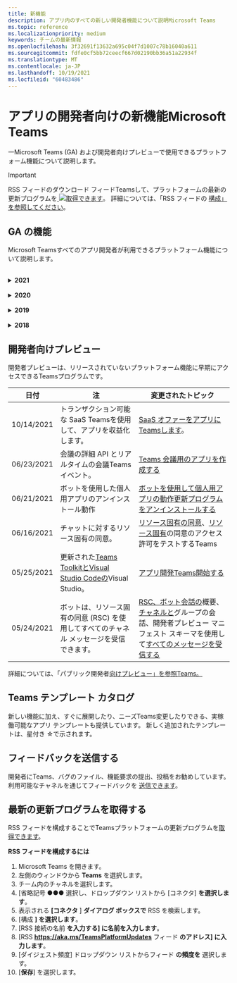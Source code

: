 ```yaml
---
title: 新機能
description: アプリ内のすべての新しい開発者機能について説明Microsoft Teams
ms.topic: reference
ms.localizationpriority: medium
keywords: チームの最新情報
ms.openlocfilehash: 3f32691f13632a695c04f7d1007c78b16040a611
ms.sourcegitcommit: fdfe0cf5bb72ceecf667d02190bb36a51a22934f
ms.translationtype: MT
ms.contentlocale: ja-JP
ms.lasthandoff: 10/19/2021
ms.locfileid: "60483486"
---
```

# <a name="whats-new-for-developers-in-microsoft-teams"></a>アプリの開発者向けの新機能Microsoft Teams

一Microsoft Teams (GA) および開発者向けプレビューで使用できるプラットフォーム機能について説明します。

> [!IMPORTANT]
> RSS フィードのダウンロード フィードTeamsして、プラットフォームの最新の更新プログラムを[ ![ 取得できます](~/assets/images/RSSfeeds.png)](https://aka.ms/TeamsPlatformUpdates)。 詳細については、「RSS フィードの [構成」を参照してください](#get-latest-updates)。

## <a name="ga-features"></a>GA の機能

Microsoft Teamsすべてのアプリ開発者が利用できるプラットフォーム機能について説明します。

<br>

<details>

<summary><b>2021</b></summary>

| **日付** | **注** | **変更されたトピック** |
| -------- | --------- | ------------------ |
|10/18/2021|タブリンクの分岐とステージ ビュー|[タブリンクの分岐とステージ ビュー](tabs/tabs-link-unfurling.md) |
|10/08/2021|アダプティブ カードを設計するための新しいベスト プラクティス。|[アプリのアダプティブ カードTeamsする](task-modules-and-cards/cards/design-effective-cards.md)|
|10/05/2021| 管理者がTeams表示を許可するまで、アプリを非表示にしてください。 | [管理者がTeamsするまでアプリを非表示にする](concepts/design/enable-app-customization.md#hide-teams-app-until-admin-approves) 
|10/05/2021|モバイル向けアプリTeams計画する|[Teams モバイルの応答タブを計画する](concepts/design/plan-responsive-tabs-for-teams-mobile.md)|
|10/04/2021| アプリを管理Teamsするための新しい開発者ポータルがTeamsされました。 | [Teams の開発者ポータル](concepts/build-and-test/teams-developer-portal.md) |
|09/21/2021|TeamsボットAAD受信 Webhooks のユーザー メンションでオブジェクト ID と UPN をサポートしています。 |[AADメンションのオブジェクト ID](task-modules-and-cards/cards/cards-format.md#format-cards-with-markdown)と UPN の設定 、[カード - 概要](task-modules-and-cards/what-are-cards.md#support-for-aad-object-id-and-upn-in-user-mention)|
|09/08/2021|会議ステージは GA で利用できます。|[会議で使用するアプリを有効Teamsする](apps-in-teams-meetings/enable-and-configure-your-app-for-teams-meetings.md)|
|08/16/2021| アダプティブ カードの入力検証 (すべての機能の場合は v1.3) とユニバーサル アクション (ボット送信カードの場合は v1.4) のサポート。 |[入力検証](/adaptive-cards/authoring-cards/input-validation)、 [アダプティブ カードのユニバーサル アクション v1.4](task-modules-and-cards/cards/universal-actions-for-adaptive-cards/overview.md) |
|08/09/2021|会議ステージは GA で利用できます。|[会議で使用するアプリを有効Teamsする](apps-in-teams-meetings/enable-and-configure-your-app-for-teams-meetings.md)|
|08/30/2021| カスタム 一緒にモードのシーン機能は、参加者を 1 つの仮想シーンに結合し、事前に決定されたシートにビデオ ストリームを設定します。 | [カスタム一緒にモードのシーン](~/apps-in-teams-meetings/teams-together-mode.md) |
|08/25/2021| シングル サインオン (SSO) を使用してTeamsボットを作成する手順ガイドが導入されました。 | [SSO を使用してボットを作成する手順Teamsガイド](sbs-bots-with-sso.yml) |
|08/19/2021| ボットをスレッドにインストールするときに受信したインストール更新イベント。 | [インストール更新イベント](bots/how-to/conversations/subscribe-to-conversation-events.md#installation-update-event) |
|08/12/2021|アダプティブ カードを使用してタブをビルドする|[アダプティブ カードを使用してタブをビルドする](tabs/how-to/build-adaptive-card-tabs.md)|
|08/04/2021|タブのエクスペリエンスを囲む余白がなくなりました。  | [タブ余白の削除](resources/removing-tab-margins.md) |
|07/08/2021|Teamsは、会議でアプリのサポートを追加します。 |[会議アプリ拡張性](apps-in-teams-meetings/meeting-app-extensibility.md)|
|06/28/2021|ユーザー選択機能を統合します。|[ユーザー ピッカー機能を統合する](concepts/device-capabilities/people-picker-capability.md)|  
|06/25/2021| プロアクティブ メッセージを送信する手順ガイドが導入されました。 | [プロアクティブ メッセージを送信する手順ガイド](sbs-send-proactive.yml) |
|06/09/2021| 属性付きアダプティブ カードのイメージのステージ `allowExpand` ビュー。 | [アダプティブ カードの画像のステージ ビュー](~/task-modules-and-cards/cards/cards-format.md) |
|05/31/2021| 会話タブ。 | [タブ内のコンテンツに関する会話を開始および続行する](~/tabs/how-to/conversational-tabs.md) |
|05/24/2021| モバイル パターンTeamsを使用して、アプリの設計ガイドラインを更新しました。|[アプリのTeamsする](~/concepts/design/design-teams-app-overview.md)
|05/13/2021| mConnect と Skooler に関する情報を追加しました。|[Moodle ラーニング管理システム](resources/moodle-overview.md)
|05/10/2021| アプリ マニフェスト v1.10 がリリースされました。|[マニフェスト スキーマ](resources/schema/manifest-schema.md) |
|05/10/2021| 新しいアプリのカスタマイズ機能。| [組織でアプリをカスタマイズする](concepts/design/enable-app-customization.md) |
|05/07/2021| チャットでの音声通話とビデオ通話のディープ リンク。 |[ディープ リンク](concepts/build-and-test/deep-links.md#deep-linking-to-an-audio-or-audio-video-call) |
|04/30/2021|アプリをストアに発行する方法に関する新Teamsガイダンス。|[アプリを Teams ストア](concepts/deploy-and-publish/appsource/publish.md)に発行Teams[検証ガイドライン](concepts/deploy-and-publish/appsource/prepare/teams-store-validation-guidelines.md) |
|04/29/2021 | アダプティブ カード v1.4 のユニバーサル アクションのサポート。 | [アダプティブ カードのユニバーサル アクション](task-modules-and-cards/cards/universal-actions-for-adaptive-cards/overview.md) |
|04/29/2021 | ユーザー固有のビュー。 | [ユーザー固有のビュー](task-modules-and-cards/cards/universal-actions-for-adaptive-cards/User-Specific-Views.md) |
|04/29/2021 | シーケンシャル ワークフロー。 | [シーケンシャル ワークフロー](task-modules-and-cards/cards/universal-actions-for-adaptive-cards/Sequential-Workflows.md) |
|04/29/2021 | 最新のカード。 | [最新のカード](task-modules-and-cards/cards/universal-actions-for-adaptive-cards/Up-To-Date-Views.md) |
|04/08/2021| アプリのカスタマイズ機能。|[デザイン チーム アプリの概要](concepts/design/enable-app-customization.md)[、App studio の概要](concepts/build-and-test/app-studio-overview.md#connectors)、マニフェスト[スキーマ](resources/schema/manifest-schema-dev-preview.md) |
|03/18/2021|注意: Bot Framework SDK のバージョン 4.10 以上に更新します。廃止プロセスと廃止プロセスを開始しました `TeamsInfo.getMembers` `TeamsInfo.GetMembersAsync` 。 | [チーム/チャット メンバーのボット API の変更](resources/team-chat-member-api-changes.md) |
|03/05/2021|既定のインストール スコープとグループ機能。| [既定のインストール スコープとグループ機能](concepts/deploy-and-publish/add-default-install-scope.md) |
|03/05/2021|個人用アプリのタブを並べ替えます。|[個人用アプリのチャット タブを並べ替える](tabs/how-to/create-personal-tab.md#reorder-static-personal-tabs)|
|03/04/2021|アダプティブ カードの情報マスキング。| [アダプティブ カードの情報マスキング](task-modules-and-cards/cards/cards-format.md#information-masking-in-adaptive-cards) |
|02/19/2021|場所の機能が追加されました。 <br/> 場所機能の情報は、デバイス機能の概要、ネイティブ デバイスのアクセス許可、メディア機能の統合、QR またはバーコード スキャナー機能ファイルに追加されます。|[概要](concepts/device-capabilities/device-capabilities-overview.md)、[デバイスのアクセス許可の要求](concepts/device-capabilities/native-device-permissions.md)、[メディア機能の統合](concepts/device-capabilities/mobile-camera-image-permissions.md)[、QR またはバーコード](concepts/device-capabilities/qr-barcode-scanner-capability.md)スキャナー機能の統合、[場所の統合機能](concepts/device-capabilities/location-capability.md) |
|02/18/2021|QR またはバーコード スキャナー機能を追加しました。 <br/> QR またはバーコード スキャナーの機能情報は、デバイス機能の概要、ネイティブ デバイスのアクセス許可、およびメディア機能ファイルの統合に追加されます。|[概要](concepts/device-capabilities/device-capabilities-overview.md)、[デバイスのアクセス許可の要求](concepts/device-capabilities/native-device-permissions.md)、[メディア機能の統合](concepts/device-capabilities/mobile-camera-image-permissions.md)[、QR またはバーコード スキャナー機能の統合](concepts/device-capabilities/qr-barcode-scanner-capability.md) |
|02/09/2021|デバイス機能の概要を追加しました。 <br/> マイク機能情報は、ネイティブ デバイスのアクセス許可に追加され、メディア機能ファイルを統合します。|[概要](concepts/device-capabilities/device-capabilities-overview.md)、 [デバイスのアクセス許可の要求](concepts/device-capabilities/native-device-permissions.md)、 [メディア機能の統合](concepts/device-capabilities/mobile-camera-image-permissions.md)|

<br>

</details>

<br>

<details>
  
<summary><b>2020</b></summary>

| **日付** | **注** | **変更されたトピック** |
| -------- | --------- | ------------------ |
|11/30/2020|ID プラットフォームとタブTeams Toolkit Visual Studio Code統合。|[タブ用のシングル サインオンTeams ToolkitとVisual Studio Code認証](toolkit/visual-studio-code-tab-sso.md)|
|11/16/2020|Teamsバージョン 1.8 に更新されたアプリ マニフェスト。|[リファレンス: マニフェスト スキーマのMicrosoft Teams](resources/schema/manifest-schema.md)|
|11/10/2020|Teamsの設計ガイドラインを参照してください。|[ボットの設計ガイドライン](bots/design/bots.md)|
|09/30/2020|モバイル デバイス上のボットへのファイルの送受信がサポートされています。|[ボットを介してファイルを送受信する](resources/bot-v3/bots-files.md)|
|09/22/2020|開発の開始に関する新Teams。|[アプリの最初のTeamsを作成する](build-your-first-app/build-first-app-overview.md)|
|09/18/2020|会議中のアプリのTeams (リリース プレビュー)。|[会議や会議Teamsアプリ](apps-in-teams-meetings/create-apps-for-teams-meetings.md)[のアプリをTeamsする](apps-in-teams-meetings/teams-apps-in-meetings.md)|
|08/19/2020|Microsoft TeamsメッセージをインポートGraph。|[Microsoft Graph を使用してサードパーティのプラットフォーム メッセージを Teams にインポートする](graph-api/import-messages/import-external-messages-to-teams.md)
|08/12/2020 |受信 Webhook でのアダプティブ カードのサポートが GA に移動しました。|[受信 Webhook を使用してアダプティブ カードを送信する](~/webhooks-and-connectors/how-to/connectors-using.md#send-adaptive-cards-using-an-incoming-webhook) |
|08/10/2020|アプリを使用Teamsを構築するVisual Studio Toolkit。|[アプリとアプリのMicrosoft Teams ToolkitをVisual Studio Code](toolkit/visual-studio-overview.md) |
|08/06/2020|タブ SSO 認証のサポート。|[[SSO の設定] タブMicrosoft Teamsする](tabs/how-to/authentication/auth-aad-sso.md#develop-an-sso-microsoft-teams-tab) |
|07/27/2020 | Graphボットとメッセージの管理 (パブリック プレビュー)。|[Microsoft Teams を使用して、プロアクティブ ボットのインストールとプロアクティブ メッセージングをGraph](graph-api/proactive-bots-and-messages/graph-proactive-bots-and-messages.md)|
|07/22/2020 |モバイル デバイス機能の更新。|[[デバイスのアクセス許可を要求する] Microsoft Teamsタブ](concepts/device-capabilities/native-device-permissions.md) |
|07/20/2020|TeamsAppSource 申請のアプリ検証ツール。|[Teamsアプリ検証ツール](concepts/deploy-and-publish/appsource/prepare/submission-checklist.md)
|07/15/2020|ユーザーの仮想アシスタントを作成Teams。|[Virtual Assistant Microsoft Teams](samples/virtual-assistant.md)|
|07/14/2020|ネイティブ読み込みインジケーターのドキュメントを表示する。|[ネイティブ読み込みインジケーターの表示](tabs/how-to/create-tab-pages/content-page.md#show-a-native-loading-indicator)
|07/01/2020|アプリの作成Teamsを開始Visual Studio Code Toolkit。|[アプリとアプリのMicrosoft Teams ToolkitをVisual Studio Code](toolkit/visual-studio-code-overview.md) |
|07/01/2020|Web クライアントおよびデスクトップ クライアント用のタブ GA Teamsシングル サインオン。|[シングル Sign-On (SSO)](tabs/how-to/authentication/auth-aad-sso.md)|
|06/05/2020| バージョン 1.7 に更新されたマニフェスト スキーマ。| [リファレンス: マニフェスト スキーマのMicrosoft Teams](resources/schema/manifest-schema.md)|
|05/18/2020|アプリケーションとPower Virtual Agents統合Teams。|[チャットボットとPower Virtual Agentsを統合Microsoft Teams](bots/how-to/add-power-virtual-agents-bot-to-teams.md)|
|04/01/2020|WFM システムを Shifts Connector と統合して、Teams。|[Microsoft TeamsWFM コネクタをシフトする](samples/shifts-wfm-connectors.md)
|03/24/2020 | 会話の 1 つのメンバーを取得するためのサポート、およびページメンバーの取得に関する追加のサポートが追加されました。 | [Teams のコンテキストをボット用に取得する](~/bots/how-to/get-teams-context.md) |

<br>

</details>

<br>

<details>
  
<summary><b>2019</b></summary>

| **日付** | **注** | **変更されたトピック** |
| -------- | --------- | ------------------ |
| 12/26/2019 | ボットに送信されるペイロード内のパラメーターは暗号化されなくなったため、この値を使用してこれらのメッセージへのディープリンク `replyToId` を作成できます。 メッセージ ペイロードには、パラメーターに暗号化された値が含まれます `legacy.replyToId` 。  |
| 11/05/2019 | JavaScript SDK を使用したシングル サインオンTeams使用します。 | [シングル サインオン](tabs/how-to/authentication/auth-aad-sso.md) |
| 10/31/2019 | 4.6 Bot Framework SDK を反映するように更新された会話型ボットとメッセージング拡張機能のドキュメント。 v3 SDK のドキュメントは、「リソース」セクションで参照できます。 | すべてのボットとメッセージング拡張機能のドキュメント。 |
| 10/31/2019 | 新しいドキュメント構造と主要な記事のリファクタリング。 問題を作成して、任意のデッド リンクまたは 404 をGitHubしてください。 | 彼ら皆！ |
| 09/13/2019 | 要求ボットは、アクション ベースのメッセージング拡張機能からインストールされます。 | [メッセージング拡張機能を使用してアクションを開始する](resources/messaging-extension-v3/create-extensions.md#request-to-install-your-conversational-bot)
| 08/28/2019 | タブとコネクタのプライベート チャネルのサポート。 | [タブのコンテキストを取得する](tabs/how-to/access-teams-context.md#retrieve-context-in-private-channels) |
| 06/20/2019 | 外部 Web サイトから、外部 Web サイトを別のチャネルTeamsします。 | [共有するTeams](~/share-to-teams.md) |
| 05/25/2019 | タスク モジュールからのボット メッセージで応答します。 | [タスク モジュールからのボット メッセージで応答する](resources/messaging-extension-v3/create-extensions.md#respond-with-an-adaptive-card-message-sent-from-a-bot) |
| 05/25/2019 | グループ チャット内のボット。 | [グループ チャットまたはチャネルでボットを操作する](~/concepts/bots/bot-conversations/bots-conv-channel.md) |
| 05/20/2019 | アプリ マニフェストのローカライズ。 | [アプリのローカライズ](~/publishing/apps-localization.md) |
| 05/20/2019 | メッセージアクション。 | [メッセージアクション](resources/messaging-extension-v3/create-extensions.md#action-type-message-extensions) |
| 05/20/2019 | リンク解除 (カスタム URL プレビュー)。 | [リンク展開](messaging-extensions/how-to/link-unfurling.md)|
| 05/06/2019 | ストア アプリのアプリケーション認定プログラム。 | [アプリケーション認定](~/concepts/deploy-and-publish/appsource/post-publish/overview.md#complete-microsoft-365-certification) |
| 05/06/2019 | アプリ テンプレートが利用可能になります。 | [アプリ テンプレート](~/samples/app-templates.md) |
| 04/23/2019 | アクション ベースのメッセージング拡張機能が利用可能になります。 | [アクション ベースのメッセージ拡張機能](~/concepts/messaging-extensions/create-extensions.md) |
| 02/18/2019 | プライベート チャットへのディープ リンクの作成。 | [チャットへのディープ リンクの設定](concepts/build-and-test/deep-links.md#deep-linking-to-a-chat) |
| 01/23/2019 | タブ コンテキストでの SKU と licenceType 情報の表示。 | [タブ コンテキスト](~/concepts/tabs/tabs-context.md) |

<br>

</details>

<br>

<details>

<summary><b>2018</b></summary>

| **日付** | **注** | **変更されたトピック** |
| -------- | --------- | ------------------ |
| 2018 年 11 月 12 日 | グループ チャット内のタブは、リリースされたバージョンのグループ チャットでTeams。 この作業の一環として、[タブ] セクションはわかりやすくするために再作業されています。| [構成可能なタブ](~/concepts/tabs/tabs-configurable.md) |
| 11/11/2018 | ノード JS と .NET/C# の開始は、Teams で App Studio を使用するように更新され、Azure での Node ベースの Teams アプリのホスティングに新しいセクションが追加されました。 | [C#/.NET](~/get-started/get-started-dotnet-app-studio.md)と App Studio を使用して Microsoft Teams プラットフォームで始める 、 Node JS と[App Studio](~/get-started/get-started-nodejs-app-studio.md)を使用した Microsoft Teams プラットフォームの使用を開始する[、Azure](~/get-started/get-started-nodejs-in-azure.md)でノード Teams アプリをホストする|
| 11/09/2018 | これで、ユーザー間のプライベート チャットへのディープ リンクを作成できます。 | [チャットへのディープ リンクの設定](concepts/build-and-test/deep-links.md#deep-linking-to-a-chat) |
| 2018 年 11 月 8 日 | SharePoint Framework 1.7 が出荷され、web パーツとして [Microsoft Teams] タブSharePoint Framework機能が追加されました。 | [[タブ] SharePoint](~/concepts/tabs/tabs-in-sharepoint.md) |
| 11/05/2018 | タスク **モジュール機能** がリリースされました。 タスク モジュールを使用すると、ボットとタブの両方から、Teamsアプリケーションでモーダル ポップアップ エクスペリエンスを作成できます。 ポップアップ内では、独自のカスタム HTML/JavaScript コードを実行したり、YouTube や Microsoft Stream ビデオなどの -based ウィジェットを表示したり、アダプティブ カードを `<iframe>` [表示することができます](/adaptive-cards/)。 | [タスク モジュールの概要](~/concepts/task-modules/task-modules-overview.md)、 [タブ内のタスク モジュール](~/concepts/task-modules/task-modules-tabs.md)、  [ボット内のタスク モジュール](~/concepts/task-modules/task-modules-bots.md) |
| 10/05/2018 | カードの書式設定情報は、デスクトップ、iOS、Android クライアントで更新され、テストTeams。 | [カード](~/concepts/cards/cards.md)、 [カードの書式設定](~/concepts/cards/cards-format.md) |
| 09/24/2018 | Microsoft Graph 用の通話とオンライン会議 API がベータ版にリリースされ、Teams アプリは音声とビデオを使用してユーザーと豊富なやり取りを行うことができます。 | [通話とオンライン会議](~/concepts/calls-and-meetings/registering-calling-bot.md)ボット [,](~/concepts/calls-and-meetings/real-time-media-concepts.md)リアルタイムメディアの概念 [,](~/concepts/calls-and-meetings/registering-calling-bot.md)呼び出しボットの登録 [,](~/concepts/calls-and-meetings/debugging-local-testing-calling-meeting-bots.md)デバッグとローカルテスト , [アプリケーション](~/concepts/calls-and-meetings/requirements-considerations-application-hosted-media-bots.md)ホスト型メディア , 着信通話通知 [の処理](~/concepts/calls-and-meetings/call-notifications.md) |
| 09/11/2018 | タブ構成ページの高さが大幅に向上しました。 | [タブデザイン](tabs/design/tabs.md) |
| 08/15/2018 | アダプティブ カードは、アダプティブ カードでサポートTeams。|[Teams でのアダプティブ カードのアクション](task-modules-and-cards/cards/cards-reference.md#adaptive-card) |
| 08/10/2018 | DevTools のクライアント サポート。| [デスクトップ クライアントMicrosoft Teams DevTools](~/resources/dev-preview/developer-preview-tools.md)|
| 08/08/2018 | メッセージング拡張機能は複数のコマンドをサポートしています。 | [composeExtensions.commands](~/resources/schema/manifest-schema.md#composeextensionscommands)|
| 08/07/2018 | コネクタでインライン構成がサポートされました。 Connectors のドキュメントも、わかりやすくするために改訂および拡張されました。| [コネクタ](~/concepts/connectors/connectors.md)|
| 08/06/2018 | これで、ボットはファイルの送受信を行うことができます。| [ボットを介してファイルを送受信する](~/bots/how-to/bots-filesv4.md)|
| 07/23/2018 | アプリの再認定に関する情報が [発行] セクションに追加されました。 |[マニフェストのアクセス許可](resources/schema/manifest-schema.md#permissions)|
| 07/16/2018 | タブ構成ページには、より多くの領域が割り当てられている。 | [タブ構成ページが大幅に高い](tabs/design/tabs.md)|
| 07/12/2018 | ゲスト アクセスに関する情報。 | [Microsoft Teams でのゲスト アクセス](/microsoftteams/guest-access#guest-access-overview)|
| 06/07/2018 | テナント アプリ カタログMicrosoft Teams情報が追加されました。 | [アプリをMicrosoft Teamsする](~/publishing/apps-publish.md)|
| 05/29/2018 | アダプティブ カードは、Teams。 | [Teams でのアダプティブ カードのアクション](task-modules-and-cards/cards/cards-reference.md) |
| 04/17/2018 | replyToID がペイロードに追加され、カード `Invoke` アクションが `MessageBack` 実行されます。 これは、カードアクションが送信されたメッセージを更新する必要がある場合に特に便利です。 | [カード アクション](~/concepts/cards/cards-actions.md)|
| 04/12/2018 | このトピックは、プログラミング インターフェイスとこのドキュメント セットTeams変更を追跡するために追加されました。 | [新機能](~/whats-new.md)|
| 04/10/2018 | パスでテナント ID を一貫して使用する認証 URL を変更しました。 | [タブ 、タブ認証](~/concepts/authentication/auth-flow-tab.md)の[AADフロー](~/concepts/authentication/auth-tab-AAD.md)|
| 04/06/2018 | コマンド ボックスの使用に関する設計ガイドラインを追加しました。 |[[コマンド] ボックス](~/resources/design/framework/command-box.md)|
| 04/02/2018 | ボットを使用してアプリの通知を送信する。 |[通知のみのボット](~/concepts/bots/bots-notification-only.md)|
| 03/27/2018 | プロアクティブ メッセージングのドキュメントを拡張しました。 |[会話の開始](./concepts/bots/bot-conversations/bots-conv-proactive.md)|
| 03/15/2018 | カードのリファクタリングされたドキュメント。 |[カード](~/concepts/cards/cards.md)、 [カードアクション](~/concepts/cards/cards-actions.md)、 [カードの書式設定](~/concepts/cards/cards-format.md)、 [カード参照](~/concepts/cards/cards-reference.md)|
| 03/03/2018 | App Studio のTeams追加しました。 |App Studio[でアプリTeams開発](~/get-started/get-started-app-studio.md)する 、 App Studio で[コントロール ライブラリを使用する](~/get-started/app-studio-component-library.md)|
| 02/27/2018 | AsTeamsChannelAccounts() メソッドを示すサンプル コードを追加しました。 |[コンテキストをボット用に取得する](~/concepts/bots/bots-context.md)|
| 02/05/2018 | ユーザー設定の使用を開始する方法に関するC#。 |[Microsoft Teams プラットフォームで C#/.NET を使い始める](./get-started/get-started-dotnet-app-studio.md)|

<br>

</details>

## <a name="developer-preview"></a>開発者向けプレビュー

開発者プレビューは、リリースされていないプラットフォーム機能に早期にアクセスできるTeamsプログラムです。  

| **日付** | **注** | **変更されたトピック** |
| -------- | --------- | ------------------ |
|10/14/2021 | トランザクション可能な SaaS Teamsを使用して、アプリを収益化します。 | [SaaS オファーをアプリにTeamsします](~/concepts/deploy-and-publish/appsource/prepare/include-saas-offer.md)。 |
|06/23/2021| 会議の詳細 API とリアルタイムの会議Teamsイベント。 | [Teams 会議用のアプリを作成する](~/apps-in-teams-meetings/API-references.md#meeting-details-api) |
|06/21/2021|ボットを使用した個人用アプリのアンインストール動作 | [ボットを使用して個人用アプリの動作更新プログラムをアンインストールする](bots/how-to/conversations/subscribe-to-conversation-events.md#uninstall-behavior-for-personal-app-with-bot)|
|06/16/2021| チャットに対するリソース固有の同意。 |[リソース固有の同意](graph-api/rsc/resource-specific-consent.md)、[リソース固有](graph-api/rsc/test-resource-specific-consent.md)の同意のアクセス許可をテストするTeams|
|05/25/2021| 更新された[Teams ToolkitとVisual Studio Code](https://marketplace.visualstudio.com/items?itemName=TeamsDevApp.ms-teams-vscode-extension)[の](https://marketplace.visualstudio.com/items?itemName=msft-vsteamstoolkit.vsteamstoolkit&ssr=false#overview)Visual Studio。 | [アプリ開発Teams開始する](~/get-started/prerequisites.md) |
|05/24/2021|ボットは、リソース固有の同意 (RSC) を使用してすべてのチャネル メッセージを受信できます。|[RSC、ボット会話の](~/bots/how-to/conversations/channel-messages-with-rsc.md)概要、[チャネルと](~/bots/how-to/conversations/conversation-basics.md)グループ[](~/bots/how-to/conversations/channel-and-group-conversations.md)の会話、開発者プレビュー マニフェスト スキーマを使用して[すべてのメッセージを受信する](~/resources/schema/manifest-schema-dev-preview.md) |

詳細については、「パブリック開発者[向けプレビュー」を参照Teams。](~/resources/dev-preview/developer-preview-intro.md)

## <a name="teams-app-template-catalog"></a>Teams テンプレート カタログ

新しい機能に加え、すぐに[](samples/app-templates.md)展開したり、ニーズTeams変更したりできる、実稼働可能なアプリ テンプレートも提供しています。 新しく追加されたテンプレートは、星付き ☆で示されます。

## <a name="submit-your-feedback"></a>フィードバックを送信する

開発者にTeams、バグのファイル、機能要求の提出、投稿をお勧めしています。 利用可能なチャネルを通じてフィードバックを [送信できます](feedback.md)。

## <a name="get-latest-updates"></a>最新の更新プログラムを取得する

RSS フィードを構成することでTeamsプラットフォームの更新プログラムを[取得できます](https://aka.ms/TeamsPlatformUpdates)。

**RSS フィードを構成するには**

1. Microsoft Teams を開きます。
1. 左側のウィンドウから **Teams** を選択します。
1. チーム内のチャネルを選択します。
1. [省略記号 &#x25CF;&#x25CF;&#x25CF; 選択し、ドロップダウン リストから [コネクタ] **を選択します**。
1. 表示される **[コネクタ** ] **ダイアログ ボックスで** RSS を検索します。
1. [構成 **] を選択します**。
1. [RSS 接続の名前 **を入力する] に名前を入力します**。
1. [RSS **https://aka.ms/TeamsPlatformUpdates** フィード **のアドレス] に入力します**。
1. [ダイジェスト頻度] ドロップダウン リストからフィード **の頻度を** 選択します。
1. [**保存**] を選択します。
